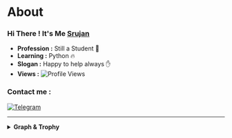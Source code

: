 # About

### Hi There ! It's Me [Srujan](http://t.me/Sruja_12)

-  **Profession :** Still a Student 👷
-  **Learning :** Python :fire:
-  **Slogan :** Happy to help always :hand: 
-  **Views :** ![Profile Views](https://hits.seeyoufarm.com/api/count/incr/badge.svg?url=https://github.com/Srujan12-hi/&title=Profile%20Views)
### Contact me :
[![Telegram](https://img.shields.io/badge/-Srujan-blue?style=flat-square&logo=telegram&logoColor=white&link=https://www.telegram.dog/Sruju_2007)](https://www.telegram.dog/Sruju_2007)


---------------------------------------------------------------------------------------------------------------------------------------------------------------------------------

<details><summary><b>Graph & Trophy</b></summary>

### Contribution Graph
![Contribution Graph](https://activity-graph.herokuapp.com/graph?username=Srujan12-hi&custom_title=Contribution+Graph&theme=xcode)

### Trophy
![Trophy](https://github-profile-trophy.vercel.app/?username=Srujan12-hi&theme=darkhub)

### GitHub Stats :
![Github Stats](https://github-readme-stats.vercel.app/api?username=Srujan12-hi&show_icons=true&title_color=4195FF&icon_color=7EB7FF&count_private=true&include_all_commits=true&show_icons=true&theme=dark)

### Top used languages :
![Top Languages](https://github-readme-stats.vercel.app/api/top-langs/?username=Srujan12-hi&layout=compact&theme=dark)

  </details>
